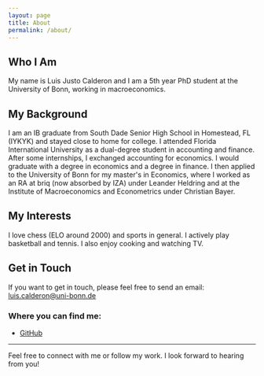 ```yaml
---
layout: page
title: About
permalink: /about/
---
```


## Who I Am
My name is Luis Justo Calderon and I am a 5th year PhD student at the University of Bonn, working in macroeconomics.

## My Background
I am an IB graduate from South Dade Senior High School in Homestead, FL (IYKYK) and stayed close to home for college. I attended Florida International University as a dual-degree student in accounting and finance. After some internships, I exchanged accounting for economics. I would graduate with a degree in economics and a degree in finance. I then applied to the University of Bonn for my master's in Economics, where I worked as an RA at briq (now absorbed by IZA) under Leander Heldring and at the Institute of Macroeconomics and Econometrics under Christian Bayer.   

## My Interests
I love chess (ELO around 2000) and sports in general. I actively play basketball and tennis. I also enjoy cooking and watching TV.   

## Get in Touch
If you want to get in touch, please feel free to send an email: luis.calderon@uni-bonn.de 

### Where you can find me:
- [GitHub](https://github.com/LuisCald)

---

Feel free to connect with me or follow my work. I look forward to hearing from you!


  
